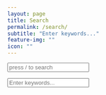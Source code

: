 ```yaml
---
layout: page
title: Search
permalink: /search/
subtitle: "Enter keywords..."
feature-img: ""
icon: ""
---
```

<!-- Search input field -->
  <div class="main-search form-group mb-0 border-bottom">
  <div class="input-group">
    <input id="search" name="main_input" class="form-control border-0" placeholder="press / to search" type="text">
    <div class="input-group-append">
      <span class="input-group-text border-0"><i class="fa fa-search" aria-hidden="true"></i></span>
    </div>
  </div>
</div>

<!-- Search result container -->
<div class="search-results position-absolute">
      <ul id="results" class="search-results-ul card shadow border border-top-0">
      </ul>
</div>

<!-- Script pointing to Jekyll Instant Search js -->
<script src="/assets/js/search-script.js" type="text/javascript"></script>

<!-- Jekyll Instant Search Configuration -->
<script>
  SimpleJekyllSearch({
  searchInput: document.getElementById('search'),
  resultsContainer: document.getElementById('results'),
  searchResultTemplate: '<li><a href="{url}" tabindex="1"><p>{title}</p><span>{url}</span></a></li>',
  noResultsText: '<li><p>No results found!</p></li>',
  json: '/search.json'
  })
</script>

<script src="https://ajax.googleapis.com/ajax/libs/jquery/3.4.1/jquery.min.js"></script>

<!-- show site search results -->
<script>
  $(document).ready(function() {
    $('#search').on('blur', function() {
    $('.search-results').fadeOut('medium');
});
  $('#search').on('focus', function() {
      $('.search-results').show();
  });

    });
</script>
  
<!-- Html Elements for Search -->
<div id="search-container">
<input type="text" id="search-input" placeholder="Enter keywords...">
<ul id="results-container"></ul>
</div>

<!-- Script pointing to search.js -->
<script src="/search.js" type="text/javascript"></script>

<!-- Stylesheet pointing to search.scss -->
<link rel="stylesheet/scss" type="text/css" href="/search.scss"/>

<!-- CSS -->
<link rel="stylesheet" href="/assets/css/main.css">
<link rel="stylesheet" type="text/css" href="/assets/css/vendor/bootstrap.css"/>
<link rel="stylesheet" type="text/css" href="/assets/css/vendor/bootstrap-iso.css"/>
<link rel="stylesheet" type="text/css" href="/assets/css/vendor/bootstrap-iso.min.css"/>

<!-- Theme Mode-->
<script>
    const isAutoTheme = true;
    document.documentElement.setAttribute('data-theme', sessionStorage.getItem('theme'))
</script>

<!-- Main JS (navbar.js, katex_init.js and masonry_init.js)-->
<script defer src="/assets/js/main.min.js"></script>

<!-- KaTeX 0.15.2 -->
<script defer src="/assets/js/vendor/katex.min.js"></script>
<script defer src="/assets/js/vendor/auto-render.min.js" onload="renderMathInElement(document.body);"></script>

<!-- Mermaid 9.1.1 -->
<script defer src="/assets/js/vendor/mermaid.min.js" onload="mermaid.initialize({
  startOnLoad:true,
  theme: 'default',
});"></script>

<!-- Simple Jekyll Search 1.10.0 -->
<script src="/assets/js/vendor/simple-jekyll-search.min.js" type="text/javascript"></script>

<!-- Bootstrap -->
<link rel="stylesheet" type="text/css" href="/bootstrap.min.css"/>
<script src="/bootstrap.min.js"></script>

<!-- Configuration -->
<script>
SimpleJekyllSearch({
  searchInput: document.getElementById('search-input'),
  resultsContainer: document.getElementById('results-container'),
  json: '/search.json'
})
</script>